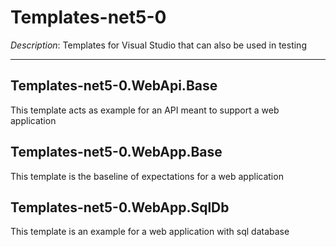 # Templates-net5-0
*Description*: Templates for Visual Studio that can also be used in testing

---

## Templates-net5-0.WebApi.Base
This template acts as example for an API meant to support a web application


## Templates-net5-0.WebApp.Base
This template is the baseline of expectations for a web application

## Templates-net5-0.WebApp.SqlDb
This template is an example for a web application with sql database

